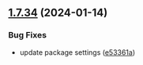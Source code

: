 ## [1.7.34](https://github.com/ExpediaGroup/spec-transformer/compare/v1.7.33...v1.7.34) (2024-01-14)


### Bug Fixes

* update package settings ([e53361a](https://github.com/ExpediaGroup/spec-transformer/commit/e53361abe48553b226eee34b629d9686cc073a9b))
